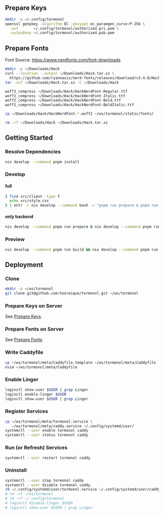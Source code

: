 ## Prepare Keys

```bash
mkdir -p ~/.config/tormonol
openssl genpkey -algorithm EC -pkeyopt ec_paramgen_curve:P-256 \
  -out       ~/.config/tormonol/authorized.pri.pem \
  -outpubkey ~/.config/tormonol/authorized.pub.pem
```

## Prepare Fonts

Font Source: https://www.nerdfonts.com/font-downloads

```bash
mkdir -p ~/Downloads/Hack
curl --location --output ~/Downloads/Hack.tar.xz \
  https://github.com/ryanoasis/nerd-fonts/releases/download/v3.4.0/Hack.tar.xz
tar -xvf ~/Downloads/Hack.tar.xz -C ~/Downloads/Hack
```

```bash
woff2_compress ~/Downloads/Hack/HackNerdFont-Regular.ttf
woff2_compress ~/Downloads/Hack/HackNerdFont-Italic.ttf
woff2_compress ~/Downloads/Hack/HackNerdFont-Bold.ttf
woff2_compress ~/Downloads/Hack/HackNerdFont-BoldItalic.ttf
```

```bash
cp ~/Downloads/Hack/HackNerdFont-*.woff2 ~/ws/tormonol/static/fonts/
```

```bash
rm -rf ~/Downloads/Hack ~/Downloads/Hack.tar.xz
```

## Getting Started

### Resolve Dependencies

```bash
nix develop --command pnpm install
```

### Develop

#### full

```bash
{ find src/client -type f
  echo src/style.css
} | entr -r nix develop --command bash -c "pnpm run prepare & pnpm run dev"
```

#### only backend

```bash
nix develop --command pnpm run prepare & nix develop --command pnpm run dev
```

### Preview

```bash
nix develop --command pnpm run build && nix develop --command pnpm run start
```

## Deployment

### Clone

```bash
mkdir -p ~/ws/tormonol
git clone git@github.com:hooreique/tormonol.git ~/ws/tormonol
```

### Prepare Keys on Server

See [Prepare Keys](#prepare-keys).

### Prepare Fonts on Server

See [Prepare Fonts](#prepare-fonts).

### Write Caddyfile

```bash
cp ~/ws/tormonol/meta/Caddyfile.template ~/ws/tormonol/meta/Caddyfile
nvim ~/ws/tormonol/meta/Caddyfile
```

### Enable Linger

```bash
loginctl show-user $USER | grep Linger
loginctl enable-linger $USER
loginctl show-user $USER | grep Linger
```

### Register Services

```bash
cp ~/ws/tormonol/meta/tormonol.service \
   ~/ws/tormonol/meta/caddy.service ~/.config/systemd/user/
systemctl --user enable tormonol caddy
systemctl --user status tormonol caddy
```

### Run (or Refresh) Services

```bash
systemctl --user restart tormonol caddy
```

### Uninstall

```bash
systemctl --user stop tormonol caddy
systemctl --user disable tormonol caddy
rm ~/.config/systemd/user/tormonol.service ~/.config/systemd/user/caddy.service
# rm -rf ~/ws/tormonol
# rm -rf ~/.config/tormonol
# loginctl disable-linger $USER
# loginctl show-user $USER | grep Linger
```
